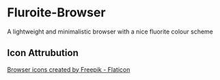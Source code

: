 # Fluroite-Browser
A lightweight and minimalistic browser with a nice fluorite colour scheme
## Icon Attrubution
<a href="https://www.flaticon.com/free-icons/browser" title="browser icons">Browser icons created by Freepik - Flaticon</a>
